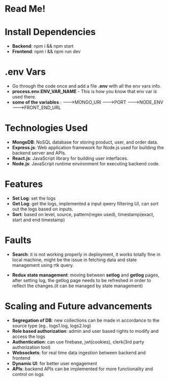 ﻿# Read Me!

# Install Dependencies
- **Backend**: npm i && npm start
- **Frontend**: npm i && npm run dev

# .env Vars
- Go through the code once and add a file **.env** with all the env vars info. 
- **process.env.ENV_VAR_NAME**  - This is how you know that env var is used there. 
- **some of the variables** :
--->MONGO_URI
--->PORT
--->NODE_ENV
--->FRONT_END_URL

# Technologies Used
-   **MongoDB**: NoSQL database for storing product, user, and order data.
-   **Express.js**: Web application framework for Node.js used for building the backend server and APIs.
-   **React.js**: JavaScript library for building user interfaces.
-   **Node.js**: JavaScript runtime environment for executing backend code.

# Features
-   **Set Log**:  set the logs
-   **Get Log**:  get the logs, implemented a input qwery filtering UI, can sort out the logs based on inputs.
-  **Sort**: based on level, source, pattern(regex used), timestamp(exact, start and end timestamp)

# Faults
- **Search**: it is not working properly in deployment, it works totally fine in local machine, might be the issue in fetching data and state management using rtk query.

- **Redux state management**: moving between **setlog** and **getlog** pages, after setting log, the getlog page needs to be refreshed in order to reflect the changes.(it can be managed by state management)

# Scaling and Future advancements
- **Segregation of DB**: new collections can be made in accordance to the source type (eg.. logs1.log, logs2.log)
- **Role based authorization**: admin and user based rights to modify and access the logs
- **Authentication**: can use firebase, jwt(cookies), clerk(3rd party authorization tool)
- **Websockets**: for real time data ingestion between backend and frontend 
- **Dynamic UI**: for better user engagement
- **APIs**: backend APIs can be implemented for more functionality and control on logs 





